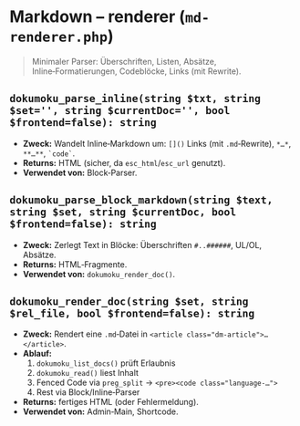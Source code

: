 # Markdown – renderer (`md-renderer.php`)

> Minimaler Parser: Überschriften, Listen, Absätze, Inline‑Formatierungen, Codeblöcke, Links (mit Rewrite).

## `dokumoku_parse_inline(string $txt, string $set='', string $currentDoc='', bool $frontend=false): string`
- **Zweck:** Wandelt Inline‑Markdown um: `[]()` Links (mit `.md`‑Rewrite), `*…*`, `**…**`, `` `code` ``.  
- **Returns:** HTML (sicher, da `esc_html`/`esc_url` genutzt).  
- **Verwendet von:** Block‑Parser.

## `dokumoku_parse_block_markdown(string $text, string $set, string $currentDoc, bool $frontend=false): string`
- **Zweck:** Zerlegt Text in Blöcke: Überschriften `#..######`, UL/OL, Absätze.  
- **Returns:** HTML‑Fragmente.  
- **Verwendet von:** `dokumoku_render_doc()`.

## `dokumoku_render_doc(string $set, string $rel_file, bool $frontend=false): string`
- **Zweck:** Rendert eine `.md`‑Datei in `<article class="dm-article">…</article>`.  
- **Ablauf:**  
  1. `dokumoku_list_docs()` prüft Erlaubnis  
  2. `dokumoku_read()` liest Inhalt  
  3. Fenced Code via `preg_split` → `<pre><code class="language-…">`  
  4. Rest via Block/Inline‑Parser  
- **Returns:** fertiges HTML (oder Fehlermeldung).  
- **Verwendet von:** Admin‑Main, Shortcode.
